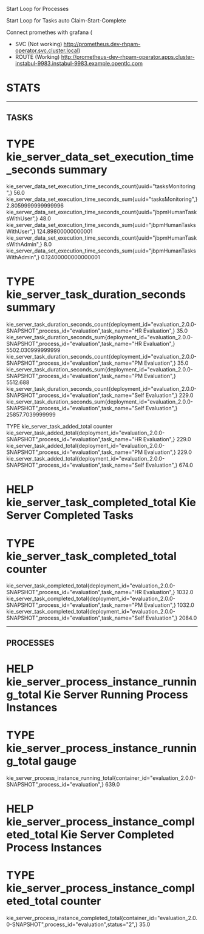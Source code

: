 Start Loop for Processes

Start Loop for Tasks auto Claim-Start-Complete

Connect promethes with grafana (
- SVC (Not working) http://prometheus.dev-rhpam-operator.svc.cluster.local)
- ROUTE (Working) http://prometheus-dev-rhpam-operator.apps.cluster-instabul-9983.instabul-9983.example.opentlc.com

STATS
===================


--------------
TASKS
--------------
# TYPE kie_server_data_set_execution_time_seconds summary
kie_server_data_set_execution_time_seconds_count{uuid="tasksMonitoring",} 56.0
kie_server_data_set_execution_time_seconds_sum{uuid="tasksMonitoring",} 2.8059999999999996
kie_server_data_set_execution_time_seconds_count{uuid="jbpmHumanTasksWithUser",} 48.0
kie_server_data_set_execution_time_seconds_sum{uuid="jbpmHumanTasksWithUser",} 124.89800000000001
kie_server_data_set_execution_time_seconds_count{uuid="jbpmHumanTasksWithAdmin",} 8.0
kie_server_data_set_execution_time_seconds_sum{uuid="jbpmHumanTasksWithAdmin",} 0.12400000000000001


# TYPE kie_server_task_duration_seconds summary
kie_server_task_duration_seconds_count{deployment_id="evaluation_2.0.0-SNAPSHOT",process_id="evaluation",task_name="HR Evaluation",} 35.0
kie_server_task_duration_seconds_sum{deployment_id="evaluation_2.0.0-SNAPSHOT",process_id="evaluation",task_name="HR Evaluation",} 5502.030999999999
kie_server_task_duration_seconds_count{deployment_id="evaluation_2.0.0-SNAPSHOT",process_id="evaluation",task_name="PM Evaluation",} 35.0
kie_server_task_duration_seconds_sum{deployment_id="evaluation_2.0.0-SNAPSHOT",process_id="evaluation",task_name="PM Evaluation",} 5512.688
kie_server_task_duration_seconds_count{deployment_id="evaluation_2.0.0-SNAPSHOT",process_id="evaluation",task_name="Self Evaluation",} 229.0
kie_server_task_duration_seconds_sum{deployment_id="evaluation_2.0.0-SNAPSHOT",process_id="evaluation",task_name="Self Evaluation",} 25857.7039999999

 TYPE kie_server_task_added_total counter
kie_server_task_added_total{deployment_id="evaluation_2.0.0-SNAPSHOT",process_id="evaluation",task_name="HR Evaluation",} 229.0
kie_server_task_added_total{deployment_id="evaluation_2.0.0-SNAPSHOT",process_id="evaluation",task_name="PM Evaluation",} 229.0
kie_server_task_added_total{deployment_id="evaluation_2.0.0-SNAPSHOT",process_id="evaluation",task_name="Self Evaluation",} 674.0

# HELP kie_server_task_completed_total Kie Server Completed Tasks
# TYPE kie_server_task_completed_total counter
kie_server_task_completed_total{deployment_id="evaluation_2.0.0-SNAPSHOT",process_id="evaluation",task_name="HR Evaluation",} 1032.0
kie_server_task_completed_total{deployment_id="evaluation_2.0.0-SNAPSHOT",process_id="evaluation",task_name="PM Evaluation",} 1032.0
kie_server_task_completed_total{deployment_id="evaluation_2.0.0-SNAPSHOT",process_id="evaluation",task_name="Self Evaluation",} 2084.0


--------------
PROCESSES
--------------
# HELP kie_server_process_instance_running_total Kie Server Running Process Instances
# TYPE kie_server_process_instance_running_total gauge
kie_server_process_instance_running_total{container_id="evaluation_2.0.0-SNAPSHOT",process_id="evaluation",} 639.0

# HELP kie_server_process_instance_completed_total Kie Server Completed Process Instances
# TYPE kie_server_process_instance_completed_total counter
kie_server_process_instance_completed_total{container_id="evaluation_2.0.0-SNAPSHOT",process_id="evaluation",status="2",} 35.0









